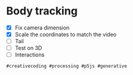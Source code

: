 # Body tracking

- [x] Fix camera dimension
- [x] Scale the coordinates to match the video
- [ ] Tail
- [ ] Test on 3D
- [ ] Interactions

`#creativecoding #processing #p5js #generative`